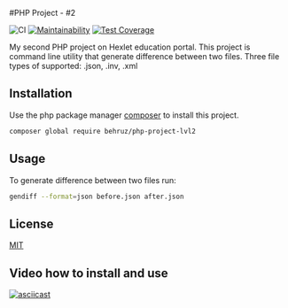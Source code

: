 #PHP Project - #2

![CI](https://github.com/muyassarov/php-project-lvl2/workflows/CI/badge.svg)
[![Maintainability](https://api.codeclimate.com/v1/badges/402ff681e86e6ab0f03d/maintainability)](https://codeclimate.com/github/muyassarov/php-project-lvl2/maintainability)
[![Test Coverage](https://api.codeclimate.com/v1/badges/402ff681e86e6ab0f03d/test_coverage)](https://codeclimate.com/github/muyassarov/php-project-lvl2/test_coverage)

My second PHP project on Hexlet education portal. This project is command line utility that generate 
difference between two files. Three file types of supported: .json, .inv, .xml

## Installation 
Use the php package manager [composer](https://getcomposer.org/) to install this project.

```bash
composer global require behruz/php-project-lvl2
```
  
## Usage
To generate difference between two files run:
```bash
gendiff --format=json before.json after.json
```


## License
[MIT](https://choosealicense.com/licenses/mit/)

## Video how to install and use
[![asciicast](https://asciinema.org/a/ydqnciijgVg2ceLfiXCbqkOwV.svg)](https://asciinema.org/a/ydqnciijgVg2ceLfiXCbqkOwV)

